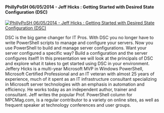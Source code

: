 ﻿#### PhillyPoSH 06/05/2014 - Jeff Hicks : Getting Started with Desired State Configuration (DSC)

[![PhillyPoSH 06/05/2014 - Jeff Hicks : Getting Started with Desired State Configuration (DSC)](https://i3.ytimg.com/vi/J5ru8h73F0g/hqdefault.jpg "PhillyPoSH 06/05/2014 - Jeff Hicks : Getting Started with Desired State Configuration (DSC)")](https://www.youtube.com/watch?v=J5ru8h73F0g)

DSC is the big game changer for IT Pros. With DSC you no longer have to write PowerShell scripts to manage and configure your servers. Now you use PowerShell to build and manage server configurations. Want your server configured a specific way? Build a configuration and the server configures itself! In this presentation we will look at the principals of DSC and explore what it takes to get started using DSC in your environment.
Jeffery Hicks is a multi-year Microsoft MVP in Windows PowerShell, Microsoft Certified Professional and an IT veteran with almost 25 years of experience, much of it spent as an IT infrastructure consultant specializing in Microsoft server technologies with an emphasis in automation and efficiency. He works today as an independent author, trainer and consultant. Jeff writes the popular Prof. PowerShell column for MPCMag.com, is a regular contributor to a variety on online sites, as well as frequent speaker at technology conferences and user groups.


